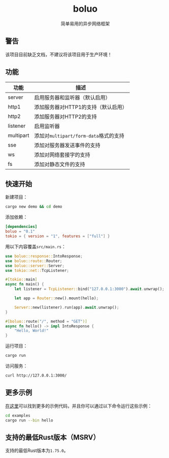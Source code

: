 <h1 align="center">
    boluo
</h1>

<p align="center">
    简单易用的异步网络框架
</p>

## 警告

该项目目前缺乏文档，不建议将该项目用于生产环境！

## 功能

| 功能      | 描述                                  |
| --------- | ------------------------------------- |
| server    | 启用服务器和监听器（默认启用）        |
| http1     | 添加服务器对HTTP1的支持（默认启用）   |
| http2     | 添加服务器对HTTP2的支持               |
| listener  | 启用监听器                            |
| multipart | 添加对`multipart/form-data`格式的支持 |
| sse       | 添加对服务器发送事件的支持            |
| ws        | 添加对网络套接字的支持                |
| fs        | 添加对静态文件的支持                  |

## 快速开始

新建项目：

```bash
cargo new demo && cd demo
```

添加依赖：

```toml
[dependencies]
boluo = "0.1"
tokio = { version = "1", features = ["full"] }
```

用以下内容覆盖`src/main.rs`：

```rust
use boluo::response::IntoResponse;
use boluo::route::Router;
use boluo::server::Server;
use tokio::net::TcpListener;

#[tokio::main]
async fn main() {
    let listener = TcpListener::bind("127.0.0.1:3000").await.unwrap();

    let app = Router::new().mount(hello);

    Server::new(listener).run(app).await.unwrap();
}

#[boluo::route("/", method = "GET")]
async fn hello() -> impl IntoResponse {
    "Hello, World!"
}
```

运行项目：

```bash
cargo run
```

访问服务：

```bash
curl http://127.0.0.1:3000/
```

## 更多示例

[在这里](./examples/)可以找到更多的示例代码，并且你可以通过以下命令运行这些示例：

```bash
cd examples
cargo run --bin hello
```

## 支持的最低Rust版本（MSRV）

支持的最低Rust版本为`1.75.0`。
